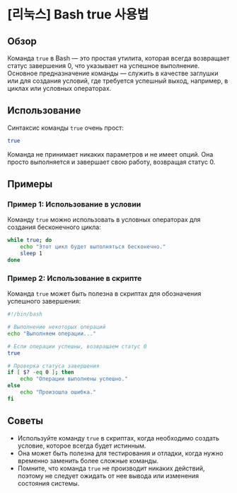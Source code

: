 # [리눅스] Bash true 사용법

## Обзор
Команда `true` в Bash — это простая утилита, которая всегда возвращает статус завершения 0, что указывает на успешное выполнение. Основное предназначение команды — служить в качестве заглушки или для создания условий, где требуется успешный выход, например, в циклах или условных операторах.

## Использование
Синтаксис команды `true` очень прост:

```bash
true
```

Команда не принимает никаких параметров и не имеет опций. Она просто выполняется и завершает свою работу, возвращая статус 0.

## Примеры

### Пример 1: Использование в условии
Команду `true` можно использовать в условных операторах для создания бесконечного цикла:

```bash
while true; do
    echo "Этот цикл будет выполняться бесконечно."
    sleep 1
done
```

### Пример 2: Использование в скрипте
Команда `true` может быть полезна в скриптах для обозначения успешного завершения:

```bash
#!/bin/bash

# Выполнение некоторых операций
echo "Выполняем операции..."

# Если операции успешны, возвращаем статус 0
true

# Проверка статуса завершения
if [ $? -eq 0 ]; then
    echo "Операции выполнены успешно."
else
    echo "Произошла ошибка."
fi
```

## Советы
- Используйте команду `true` в скриптах, когда необходимо создать условие, которое всегда будет истинным.
- Она может быть полезна для тестирования и отладки, когда нужно временно заменить более сложные команды.
- Помните, что команда `true` не производит никаких действий, поэтому не следует ожидать от нее вывода или изменения состояния системы.